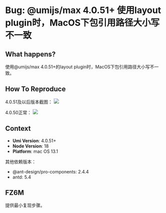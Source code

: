 # Bug: @umijs/max 4.0.51+ 使用layout plugin时，MacOS下包引用路径大小写不一致

## What happens?

使用@umijs/max 4.0.51+的layout plugin时，MacOS下包引用路径大小写不一致。

## How To Reproduce

4.0.51及以后版本截图：
![](https://user-images.githubusercontent.com/88931049/230888903-4b1aecc1-741a-407e-8605-a2d583b43cbd.png)

4.0.50正常：
![](https://user-images.githubusercontent.com/88931049/230889200-b4bbd2f7-b8df-4a7c-8aa9-07d496685682.png)

## Context

- **Umi Version**: 4.0.51+
- **Node Version**: 18
- **Platform**: mac OS 13.1

其他依赖版本：

- @ant-design/pro-components: 2.4.4
- antd: 5.4

## FZ6M

提供最小复现步骤。
